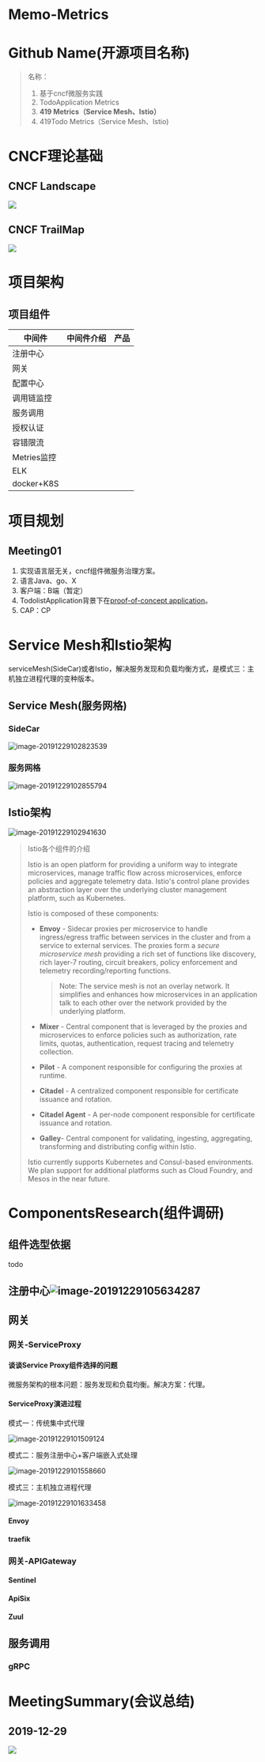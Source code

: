 # Memo-Metrics

# Github Name(开源项目名称)

> 名称：
>
> 1. 基于cncf微服务实践
> 2. TodoApplication Metrics
> 3. **419 Metrics（Service Mesh、Istio）**
> 4. 419Todo Metrics（Service Mesh、Istio)

# CNCF理论基础

## CNCF Landscape

![](https://tva1.sinaimg.cn/large/006tNbRwly1gaddn14q3aj31hc0u0nph.jpg)

## CNCF TrailMap

![](https://tva1.sinaimg.cn/large/006tNbRwly1gaddo2qgo0j30u00ysu10.jpg)

# 项目架构

## 项目组件

| 中间件      | 中间件介绍 | 产品 |
| ----------- | ---------- | ---- |
| 注册中心    |            |      |
| 网关        |            |      |
| 配置中心    |            |      |
| 调用链监控  |            |      |
| 服务调用    |            |      |
| 授权认证    |            |      |
| 容错限流    |            |      |
| Metries监控 |            |      |
| ELK         |            |      |
| docker+K8S  |            |      |



# 项目规划

## Meeting01

1. 实现语言层无关，cncf组件微服务治理方案。
2. 语言Java、go、X
3. 客户端：B端（暂定）
4. TodolistApplication背景下在[proof-of-concept application](https://piggymetrics.tk/)。
5. CAP：CP

# Service Mesh和Istio架构

serviceMesh(SideCar)或者Istio，解决服务发现和负载均衡方式，是模式三：主机独立进程代理的变种版本。

## Service Mesh(服务网格)

### SideCar

![image-20191229102823539](https://tva1.sinaimg.cn/large/006tNbRwly1gaddvkew32j30zg0gkdr5.jpg)

### 服务网格

![image-20191229102855794](https://tva1.sinaimg.cn/large/006tNbRwly1gaddw4n2yij31e10u07et.jpg)

## Istio架构

![image-20191229102941630](https://tva1.sinaimg.cn/large/006tNbRwly1gaddwwymfoj319s0om47n.jpg)

> Istio各个组件的介绍
>
> Istio is an open platform for providing a uniform way to integrate microservices, manage traffic flow across microservices, enforce policies and aggregate telemetry data. Istio's control plane provides an abstraction layer over the underlying cluster management platform, such as Kubernetes.
>
> Istio is composed of these components:
>
> - **Envoy** - Sidecar proxies per microservice to handle ingress/egress traffic between services in the cluster and from a service to external services. The proxies form a *secure microservice mesh* providing a rich set of functions like discovery, rich layer-7 routing, circuit breakers, policy enforcement and telemetry recording/reporting functions.
>
>   > Note: The service mesh is not an overlay network. It simplifies and enhances how microservices in an application talk to each other over the network provided by the underlying platform.
>
> - **Mixer** - Central component that is leveraged by the proxies and microservices to enforce policies such as authorization, rate limits, quotas, authentication, request tracing and telemetry collection.
>
> - **Pilot** - A component responsible for configuring the proxies at runtime.
>
> - **Citadel** - A centralized component responsible for certificate issuance and rotation.
>
> - **Citadel Agent** - A per-node component responsible for certificate issuance and rotation.
>
> - **Galley**- Central component for validating, ingesting, aggregating, transforming and distributing config within Istio.
>
> Istio currently supports Kubernetes and Consul-based environments. We plan support for additional platforms such as Cloud Foundry, and Mesos in the near future.



# ComponentsResearch(组件调研)

## 组件选型依据

todo

## 注册中心![image-20191229105634287](https://tva1.sinaimg.cn/large/006tNbRwly1gadeovrfrhj31v80s0tfj.jpg)



## 网关

### 网关-ServiceProxy

#### 谈谈Service Proxy组件选择的问题

微服务架构的根本问题：服务发现和负载均衡。解决方案：代理。

#### ServiceProxy演进过程

模式一：传统集中式代理

![image-20191229101509124](https://tva1.sinaimg.cn/large/006tNbRwly1gaddhs0g9zj30um0csgnk.jpg)

模式二：服务注册中心+客户端嵌入式处理

![image-20191229101558660](https://tva1.sinaimg.cn/large/006tNbRwly1gaddimvk15j30te0cc75n.jpg)

模式三：主机独立进程代理

![image-20191229101633458](https://tva1.sinaimg.cn/large/006tNbRwly1gaddj8tteoj30uy0fodhq.jpg)

#### Envoy

#### traefik

### 网关-APIGateway

#### Sentinel

#### ApiSix

#### Zuul

## 服务调用

### gRPC





# MeetingSummary(会议总结)

## 2019-12-29

![](https://tva1.sinaimg.cn/large/006tNbRwly1gadcnok3o1j31400u04qt.jpg)




